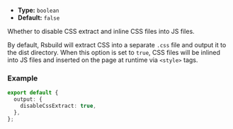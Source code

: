 - **Type:** `boolean`
- **Default:** `false`

Whether to disable CSS extract and inline CSS files into JS files.

By default, Rsbuild will extract CSS into a separate `.css` file and output it to the dist directory. When this option is set to `true`, CSS files will be inlined into JS files and inserted on the page at runtime via `<style>` tags.

### Example

```ts
export default {
  output: {
    disableCssExtract: true,
  },
};
```
